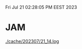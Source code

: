 Fri Jul 21 02:28:05 PM EEST 2023
# JAM
<a href='./cache/202307/21_14.log'>./cache/202307/21_14.log</a>
